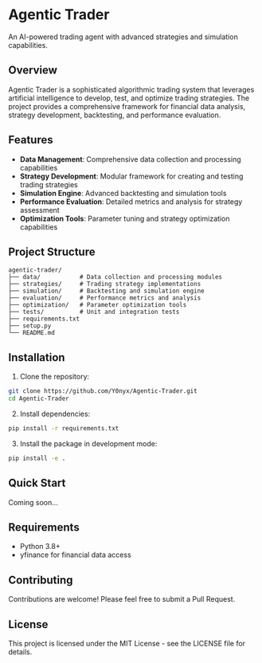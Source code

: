 # Agentic Trader

An AI-powered trading agent with advanced strategies and simulation capabilities.

## Overview

Agentic Trader is a sophisticated algorithmic trading system that leverages artificial intelligence to develop, test, and optimize trading strategies. The project provides a comprehensive framework for financial data analysis, strategy development, backtesting, and performance evaluation.

## Features

- **Data Management**: Comprehensive data collection and processing capabilities
- **Strategy Development**: Modular framework for creating and testing trading strategies
- **Simulation Engine**: Advanced backtesting and simulation tools
- **Performance Evaluation**: Detailed metrics and analysis for strategy assessment
- **Optimization Tools**: Parameter tuning and strategy optimization capabilities

## Project Structure

```
agentic-trader/
├── data/           # Data collection and processing modules
├── strategies/     # Trading strategy implementations
├── simulation/     # Backtesting and simulation engine
├── evaluation/     # Performance metrics and analysis
├── optimization/   # Parameter optimization tools
├── tests/          # Unit and integration tests
├── requirements.txt
├── setup.py
└── README.md
```

## Installation

1. Clone the repository:
```bash
git clone https://github.com/Y0nyx/Agentic-Trader.git
cd Agentic-Trader
```

2. Install dependencies:
```bash
pip install -r requirements.txt
```

3. Install the package in development mode:
```bash
pip install -e .
```

## Quick Start

Coming soon...

## Requirements

- Python 3.8+
- yfinance for financial data access

## Contributing

Contributions are welcome! Please feel free to submit a Pull Request.

## License

This project is licensed under the MIT License - see the LICENSE file for details.